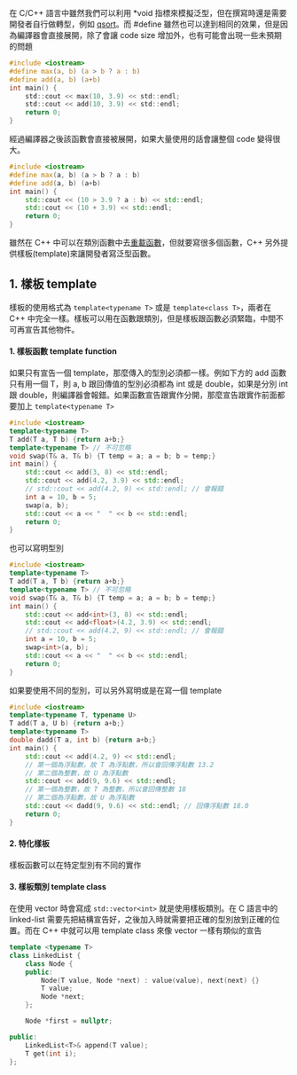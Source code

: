 在 C/C++ 語言中雖然我們可以利用 *void 指標來模擬泛型，但在撰寫時還是需要開發者自行做轉型，例如 [qsort](https://github.com/JrPhy/C_tutorial/blob/main/CH8-%E6%8C%87%E6%A8%99%E8%88%87%E5%87%BD%E6%95%B8.md#3-%E6%8C%87%E6%A8%99%E5%87%BD%E6%95%B8%E7%95%B6%E4%BD%9C%E5%BC%95%E6%95%B8)。而 #define 雖然也可以達到相同的效果，但是因為編譯器會直接展開，除了會讓 code size 增加外，也有可能會出現一些未預期的問題
```c
#include <iostream>
#define max(a, b) (a > b ? a : b)
#define add(a, b) (a+b)
int main() {
    std::cout << max(10, 3.9) << std::endl;
    std::cout << add(10, 3.9) << std::endl;
    return 0;
}
```
經過編譯器之後該函數會直接被展開，如果大量使用的話會讓整個 code 變得很大。
```cpp
#include <iostream>
#define max(a, b) (a > b ? a : b)
#define add(a, b) (a+b)
int main() {
    std::cout << (10 > 3.9 ? a : b) << std::endl;
    std::cout << (10 + 3.9) << std::endl;
    return 0;
}
```
雖然在 C++ 中可以在類別函數中去[重載函數](https://github.com/JrPhy/CPP_tutorial/blob/main/class_%E5%A4%9A%E5%9E%8B_virtual_override_final.md#1-%E5%87%BD%E6%95%B8%E9%87%8D%E8%BC%89)，但就要寫很多個函數，C++ 另外提供樣板(template)來讓開發者寫泛型函數。
## 1. 樣板 template
樣板的使用格式為 ```template<typename T>``` 或是 ```template<class T>```，兩者在 C++ 中完全一樣。樣板可以用在函數跟類別，但是樣板跟函數必須緊臨，中間不可再宣告其他物件。
#### 1. 樣板函數 template function
如果只有宣告一個 template，那麼傳入的型別必須都一樣。例如下方的 add 函數只有用一個 T，則 a, b 跟回傳值的型別必須都為 int 或是 double，如果是分別 int 跟 double，則編譯器會報錯。如果函數宣告跟實作分開，那麼宣告跟實作前面都要加上 ```template<typename T>```
```cpp
#include <iostream>
template<typename T>
T add(T a, T b) {return a+b;}
template<typename T> // 不可忽略
void swap(T& a, T& b) {T temp = a; a = b; b = temp;}
int main() {
    std::cout << add(3, 8) << std::endl;
    std::cout << add(4.2, 3.9) << std::endl;
    // std::cout << add(4.2, 9) << std::endl; // 會報錯
    int a = 10, b = 5;
    swap(a, b);
    std::cout << a << "  " << b << std::endl;
    return 0;
}
```
也可以寫明型別
```cpp
#include <iostream>
template<typename T>
T add(T a, T b) {return a+b;}
template<typename T> // 不可忽略
void swap(T& a, T& b) {T temp = a; a = b; b = temp;}
int main() {
    std::cout << add<int>(3, 8) << std::endl;
    std::cout << add<float>(4.2, 3.9) << std::endl;
    // std::cout << add(4.2, 9) << std::endl; // 會報錯
    int a = 10, b = 5;
    swap<int>(a, b);
    std::cout << a << "  " << b << std::endl;
    return 0;
}
```
如果要使用不同的型別，可以另外寫明或是在寫一個 template
```cpp
#include <iostream>
template<typename T, typename U>
T add(T a, U b) {return a+b;}
template<typename T>
double dadd(T a, int b) {return a+b;}
int main() {
    std::cout << add(4.2, 9) << std::endl;
    // 第一個為浮點數，故 T 為浮點數，所以會回傳浮點數 13.2
    // 第二個為整數，故 U 為浮點數
    std::cout << add(9, 9.6) << std::endl;
    // 第一個為整數，故 T 為整數，所以會回傳整數 18
    // 第二個為浮點數，故 U 為浮點數
    std::cout << dadd(9, 9.6) << std::endl; // 回傳浮點數 18.0
    return 0;
}
```
#### 2. 特化樣板
樣板函數可以在特定型別有不同的實作

#### 3. 樣板類別 template class
在使用 vector 時會寫成 ```std::vector<int>``` 就是使用樣板類別。在 C 語言中的 linked-list 需要先把結構宣告好，之後加入時就需要把正確的型別放到正確的位置。而在 C++ 中就可以用 template class 來像 vector 一樣有類似的宣告
```cpp
template <typename T>
class LinkedList {
    class Node {
    public:
        Node(T value, Node *next) : value(value), next(next) {}
        T value;
        Node *next;
    };

    Node *first = nullptr;

public:
    LinkedList<T>& append(T value);
    T get(int i);
};
```
